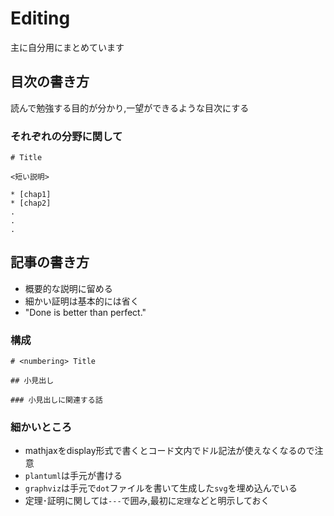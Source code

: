 # Editing

主に自分用にまとめています

## 目次の書き方

読んで勉強する目的が分かり,一望ができるような目次にする

### それぞれの分野に関して

```text
# Title

<短い説明>

* [chap1]
* [chap2]
.
.
.
```

## 記事の書き方

- 概要的な説明に留める
- 細かい証明は基本的には省く
- "Done is better than perfect."

### 構成

```text
# <numbering> Title

## 小見出し

### 小見出しに関連する話
```

### 細かいところ

- mathjaxをdisplay形式で書くとコード文内でドル記法が使えなくなるので注意
- `plantuml`は手元が書ける
- `graphviz`は手元で`dot`ファイルを書いて生成した`svg`を埋め込んでいる
- 定理･証明に関しては`---`で囲み,最初に`定理`などと明示しておく
